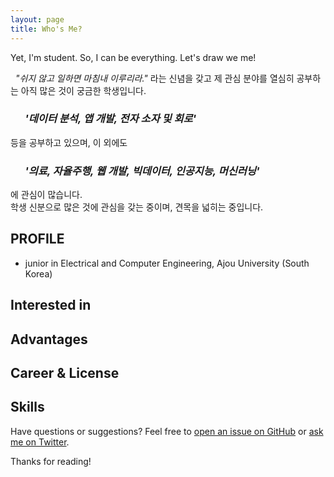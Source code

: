 ```yaml
---
layout: page
title: Who's Me?
---
```


<p class="message">
  Yet, I'm student. So, I can be everything. Let's draw we me!
</p>

&nbsp;&nbsp;*"쉬지 않고 일하면 마침내 이루리라."*
라는 신념을 갖고 제 관심 분야를 열심히 공부하는 아직 많은 것이 궁금한 학생입니다. 
### &nbsp;&nbsp;&nbsp;&nbsp;&nbsp;&nbsp;*'데이터 분석, 앱 개발, 전자 소자 및 회로'*  
등을 공부하고 있으며, 이 외에도 

### &nbsp;&nbsp;&nbsp;&nbsp;&nbsp;&nbsp;*'의료, 자율주행, 웹 개발, 빅데이터, 인공지능, 머신러닝'* 
에 관심이 많습니다.
<br>
학생 신분으로 많은 것에 관심을 갖는 중이며, 견목을 넓히는 중입니다. 

## PROFILE
* junior in Electrical and Computer Engineering, Ajou University (South Korea)

## Interested in
## Advantages
## Career & License
## Skills


Have questions or suggestions? Feel free to [open an issue on GitHub](https://github.com/poole/issues/new) or [ask me on Twitter](https://twitter.com/mdo).

Thanks for reading!
